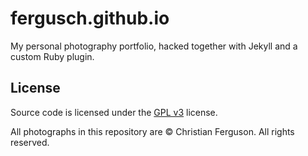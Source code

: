 # fergusch.github.io

My personal photography portfolio, hacked together with Jekyll and a custom Ruby plugin.

## License
Source code is licensed under the [GPL v3](https://github.com/fergusch/fergusch.github.io/blob/main/LICENSE) license.

All photographs in this repository are &copy; Christian Ferguson. All rights reserved.